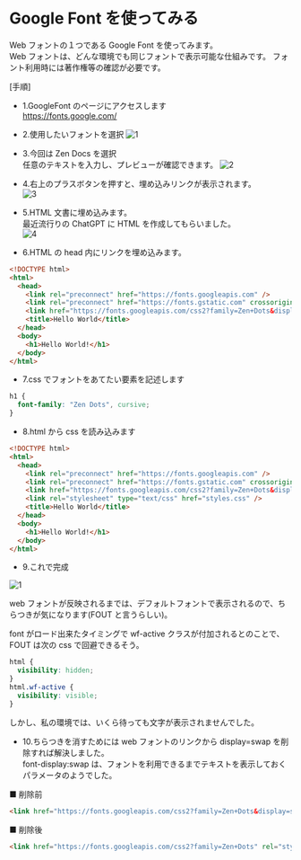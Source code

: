 # Google Font を使ってみる

Web フォントの１つである Google Font を使ってみます。  
Web フォントは、どんな環境でも同じフォントで表示可能な仕組みです。
フォント利用時には著作権等の確認が必要です。

[手順]

- 1.GoogleFont のページにアクセスします  
  https://fonts.google.com/

- 2.使用したいフォントを選択
  ![1](https://user-images.githubusercontent.com/49807271/205519971-f14af847-59cc-4833-b4c2-561b6c049697.png)

- 3.今回は Zen Docs を選択  
  任意のテキストを入力し、プレビューが確認できます。
  ![2](https://user-images.githubusercontent.com/49807271/205523399-7b1b36aa-ff41-49b7-9ea0-84d0ed4d7351.png)

* 4.右上のプラスボタンを押すと、埋め込みリンクが表示されます。  
  ![3](https://user-images.githubusercontent.com/49807271/205523577-8e2e880c-0497-4767-a4cb-76a27852dd0e.png)

* 5.HTML 文書に埋め込みます。  
  最近流行りの ChatGPT に HTML を作成してもらいました。  
  ![4](https://user-images.githubusercontent.com/49807271/205523657-a2f92fb7-440d-4e32-b249-06ec0e1b4d70.png)

* 6.HTML の head 内にリンクを埋め込みます。

```html
<!DOCTYPE html>
<html>
  <head>
    <link rel="preconnect" href="https://fonts.googleapis.com" />
    <link rel="preconnect" href="https://fonts.gstatic.com" crossorigin />
    <link href="https://fonts.googleapis.com/css2?family=Zen+Dots&display=swap" rel="stylesheet" />
    <title>Hello World</title>
  </head>
  <body>
    <h1>Hello World!</h1>
  </body>
</html>
```

- 7.css でフォントをあてたい要素を記述します

```css
h1 {
  font-family: "Zen Dots", cursive;
}
```

- 8.html から css を読み込みます

```html
<!DOCTYPE html>
<html>
  <head>
    <link rel="preconnect" href="https://fonts.googleapis.com" />
    <link rel="preconnect" href="https://fonts.gstatic.com" crossorigin />
    <link href="https://fonts.googleapis.com/css2?family=Zen+Dots&display=swap" rel="stylesheet" />
    <link rel="stylesheet" type="text/css" href="styles.css" />
    <title>Hello World</title>
  </head>
  <body>
    <h1>Hello World!</h1>
  </body>
</html>
```

- 9.これで完成

![1](https://user-images.githubusercontent.com/49807271/205528342-a53b04e0-a000-45d0-a457-38ff434f7816.png)

web フォントが反映されるまでは、デフォルトフォントで表示されるので、ちらつきが気になります(FOUT と言うらしい)。

font がロード出来たタイミングで wf-active クラスが付加されるとのことで、FOUT は次の css で回避できるそう。

```css
html {
  visibility: hidden;
}
html.wf-active {
  visibility: visible;
}
```

しかし、私の環境では、いくら待っても文字が表示されませんでした。

- 10.ちらつきを消すためには web フォントのリンクから display=swap を削除すれば解決しました。  
  font-display:swap は、フォントを利用できるまでテキストを表示しておくパラメータのようでした。

■ 削除前

```html
<link href="https://fonts.googleapis.com/css2?family=Zen+Dots&display=swap" rel="stylesheet" />
```

■ 削除後

```html
<link href="https://fonts.googleapis.com/css2?family=Zen+Dots" rel="stylesheet" />
```
